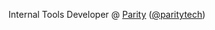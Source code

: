 Internal Tools Developer @ [Parity](https://www.parity.io/) ([@paritytech](https://github.com/paritytech/))
